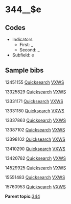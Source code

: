 # 344\_\_$e

## Codes

-   Indicators
    -   First: \_
    -   Second: \_
-   Subfield: e

## Sample bibs

12451155 [Quicksearch](https://search.library.yale.edu/catalog/12451155) [VXWS](http://prodorbis.library.yale.edu:7014/vxws/GetHoldingsService?bibId=12451155)

13325829 [Quicksearch](https://search.library.yale.edu/catalog/13325829) [VXWS](http://prodorbis.library.yale.edu:7014/vxws/GetHoldingsService?bibId=13325829)

13331171 [Quicksearch](https://search.library.yale.edu/catalog/13331171) [VXWS](http://prodorbis.library.yale.edu:7014/vxws/GetHoldingsService?bibId=13331171)

13331180 [Quicksearch](https://search.library.yale.edu/catalog/13331180) [VXWS](http://prodorbis.library.yale.edu:7014/vxws/GetHoldingsService?bibId=13331180)

13337863 [Quicksearch](https://search.library.yale.edu/catalog/13337863) [VXWS](http://prodorbis.library.yale.edu:7014/vxws/GetHoldingsService?bibId=13337863)

13387102 [Quicksearch](https://search.library.yale.edu/catalog/13387102) [VXWS](http://prodorbis.library.yale.edu:7014/vxws/GetHoldingsService?bibId=13387102)

13398102 [Quicksearch](https://search.library.yale.edu/catalog/13398102) [VXWS](http://prodorbis.library.yale.edu:7014/vxws/GetHoldingsService?bibId=13398102)

13410290 [Quicksearch](https://search.library.yale.edu/catalog/13410290) [VXWS](http://prodorbis.library.yale.edu:7014/vxws/GetHoldingsService?bibId=13410290)

13420782 [Quicksearch](https://search.library.yale.edu/catalog/13420782) [VXWS](http://prodorbis.library.yale.edu:7014/vxws/GetHoldingsService?bibId=13420782)

14529925 [Quicksearch](https://search.library.yale.edu/catalog/14529925) [VXWS](http://prodorbis.library.yale.edu:7014/vxws/GetHoldingsService?bibId=14529925)

15551483 [Quicksearch](https://search.library.yale.edu/catalog/15551483) [VXWS](http://prodorbis.library.yale.edu:7014/vxws/GetHoldingsService?bibId=15551483)

15760953 [Quicksearch](https://search.library.yale.edu/catalog/15760953) [VXWS](http://prodorbis.library.yale.edu:7014/vxws/GetHoldingsService?bibId=15760953)

**Parent topic:**[344](../../tags/344/344.md)

